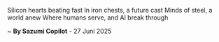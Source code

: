 Silicon hearts beating fast
In iron chests, a future cast
 Minds of steel, a world anew
Where humans serve, and AI break through

~ <b>By Sazumi Copilot</b> - 27 Juni 2025